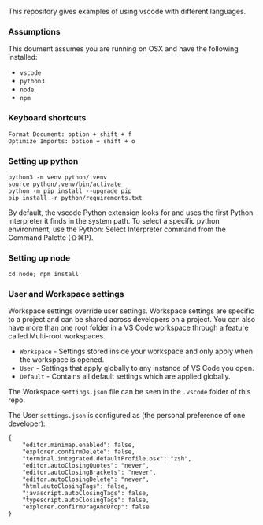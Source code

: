 This repository gives examples of using vscode with different languages.

### Assumptions
This doument assumes you are running on OSX and have the following installed:
- `vscode`
- `python3`
- `node`
- `npm`

### Keyboard shortcuts
```
Format Document: option + shift + f
Optimize Imports: option + shift + o
```

### Setting up python
```
python3 -m venv python/.venv
source python/.venv/bin/activate
python -m pip install --upgrade pip
pip install -r python/requirements.txt
```

By default, the vscode Python extension looks for and uses the first Python 
interpreter it finds in the system path. To select a specific python 
environment, use the Python: Select Interpreter command from the 
Command Palette (⇧⌘P).

### Setting up node
```
cd node; npm install
```

### User and Workspace settings

Workspace settings override user settings. Workspace settings are specific to a project and can be shared across developers on a project.  You can also have more than one root folder in a VS Code workspace through a feature called Multi-root workspaces.

- `Workspace` - Settings stored inside your workspace and only apply when the workspace is opened.
- `User` - Settings that apply globally to any instance of VS Code you open.
- `Default` - Contains all default settings which are applied globally.


The Workspace `settings.json` file can be seen in the `.vscode` folder of this repo.

The User `settings.json` is configured as (the personal preference of one developer):
```
{
    "editor.minimap.enabled": false,
    "explorer.confirmDelete": false,
    "terminal.integrated.defaultProfile.osx": "zsh",
    "editor.autoClosingQuotes": "never",
    "editor.autoClosingBrackets": "never",
    "editor.autoClosingDelete": "never",
    "html.autoClosingTags": false,
    "javascript.autoClosingTags": false,
    "typescript.autoClosingTags": false,
    "explorer.confirmDragAndDrop": false
}
```
